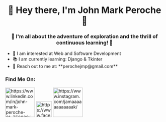 <h1 align ="center"> 👋 Hey there, I'm John Mark Peroche 👋 </h1>
<h3 align ="center"> 🚀 I'm all about the adventure of exploration and the thrill of continuous learning! 🚀</h3>

<ul align="left">
  <li>🔎 I am interested at Web and Software Development </li>
  <li>📚 I am currently learning: Django & Tkinter</li>
  <li>📧 Reach out to me at: **perochejmp@gmail.com**</li>  
</ul>

<h3 align="left">Find Me On:</h3>
<a href="https://www.linkedin.com/in/john-mark-peroche-61a756229/" target="blank"><img width="94" height="94" src="https://img.icons8.com/fluency/48/linkedin.png" alt="https://www.linkedin.com/in/john-mark-peroche-61a756229/"/></a>
<a href="https://www.facebook.com/johnmark.pacaldoperoche/" target="blank"><img width="50" height="50" src="https://img.icons8.com/fluency/48/facebook.png" alt="https://www.facebook.com/johnmark.pacaldoperoche/"/></a>
<a href="https://www.instagram.com/jamaaaaaaaaaaaak/" target="blank"><img width="94" height="94" src="https://img.icons8.com/fluency/48/instagram-new.png" alt="https://www.instagram.com/jamaaaaaaaaaaaak/"/></a>

